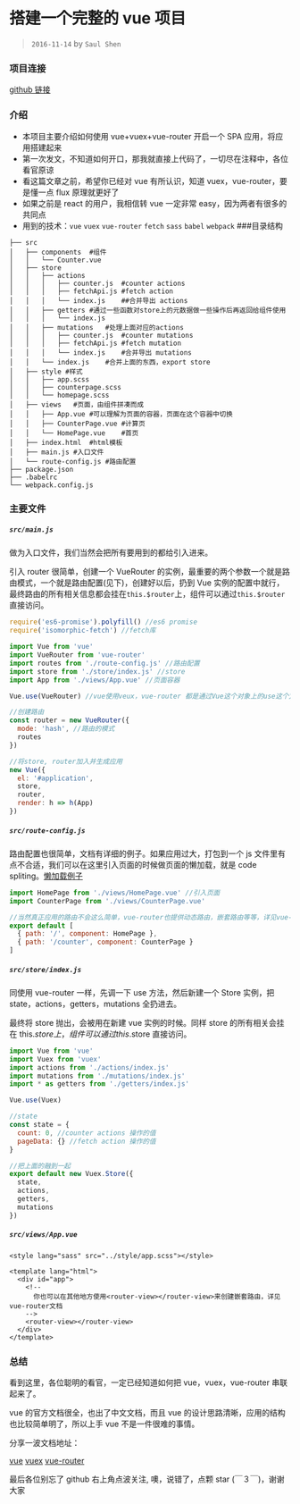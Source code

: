 # 搭建一个完整的 vue 项目

> `2016-11-14` by `Saul Shen`

### 项目连接

[github 链接](https://github.com/Hokkaidosunny/generator-vue-bucket.git)

### 介绍

- 本项目主要介绍如何使用 vue+vuex+vue-router 开启一个 SPA 应用，将应用搭建起来
- 第一次发文，不知道如何开口，那我就直接上代码了，一切尽在注释中，各位看官原谅
- 看这篇文章之前，希望你已经对 vue 有所认识，知道 vuex，vue-router，要是懂一点 flux 原理就更好了
- 如果之前是 react 的用户，我相信转 vue 一定非常 easy，因为两者有很多的共同点
- 用到的技术：`vue` `vuex` `vue-router` `fetch` `sass` `babel` `webpack` ###目录结构

```shell
├── src
│   ├── components	#组件
│   │   └── Counter.vue
│   ├── store
│   │   ├── actions
│   │   │   ├── counter.js	#counter actions
│   │   │   ├── fetchApi.js	#fetch action
│   │   │   └── index.js	##合并导出 actions
│   │   ├── getters	#通过一些函数对store上的元数据做一些操作后再返回给组件使用
│   │   │   └── index.js
│   │   ├── mutations	#处理上面对应的actions
│   │   │   ├── counter.js	#counter mutations
│   │   │   ├── fetchApi.js	#fetch mutation
│   │   │   └── index.js	#合并导出 mutations
│   │   └── index.js	#合并上面的东西，export store
│   ├── style #样式
│   │   ├── app.scss
│   │   ├── counterpage.scss
│   │   └── homepage.scss
│   ├── views	#页面，由组件拼凑而成
│   │   ├── App.vue	#可以理解为页面的容器，页面在这个容器中切换
│   │   ├── CounterPage.vue	#计算页
│   │   └── HomePage.vue	#首页
│   ├── index.html	#html模板
│   ├── main.js	#入口文件
│   └── route-config.js	#路由配置
├── package.json
├── .babelrc
└── webpack.config.js
```

### 主要文件

##### `src/main.js`

做为入口文件，我们当然会把所有要用到的都给引入进来。

引入 router 很简单，创建一个 VueRouter 的实例，最重要的两个参数一个就是路由模式，一个就是路由配置(见下)，创建好以后，扔到 Vue 实例的配置中就行，最终路由的所有相关信息都会挂在`this.$router`上，组件可以通过`this.$router`直接访问。

```javascript
require('es6-promise').polyfill() //es6 promise
require('isomorphic-fetch') //fetch库

import Vue from 'vue'
import VueRouter from 'vue-router'
import routes from './route-config.js' //路由配置
import store from './store/index.js' //store
import App from './views/App.vue' //页面容器

Vue.use(VueRouter) //vue使用veux，vue-router 都是通过Vue这个对象上的use这个方法。

//创建路由
const router = new VueRouter({
  mode: 'hash', //路由的模式
  routes
})

//将store, router加入并生成应用
new Vue({
  el: '#application',
  store,
  router,
  render: h => h(App)
})
```

##### `src/route-config.js`

路由配置也很简单，文档有详细的例子。如果应用过大，打包到一个 js 文件里有点不合适，我们可以在这里引入页面的时候做页面的懒加载，就是 code spliting。[懒加载例子](https://router.vuejs.org/zh-cn/advanced/lazy-loading.html)

```javascript
import HomePage from './views/HomePage.vue' //引入页面
import CounterPage from './views/CounterPage.vue'

//当然真正应用的路由不会这么简单，vue-router也提供动态路由，嵌套路由等等，详见vue-router文档
export default [
  { path: '/', component: HomePage },
  { path: '/counter', component: CounterPage }
]
```

##### `src/store/index.js`

同使用 vue-router 一样，先调一下 use 方法，然后新建一个 Store 实例，把 state，actions，getters，mutations 全扔进去。

最终将 store 抛出，会被用在新建 vue 实例的时候。同样 store 的所有相关会挂在 this.$store上，组件可以通过this.$store 直接访问。

```javascript
import Vue from 'vue'
import Vuex from 'vuex'
import actions from './actions/index.js'
import mutations from './mutations/index.js'
import * as getters from './getters/index.js'

Vue.use(Vuex)

//state
const state = {
  count: 0, //counter actions 操作的值
  pageData: {} //fetch action 操作的值
}

//把上面的融到一起
export default new Vuex.Store({
  state,
  actions,
  getters,
  mutations
})
```

##### `src/views/App.vue`

```vue
<style lang="sass" src="../style/app.scss"></style>

<template lang="html">
  <div id="app">
    <!--
      你也可以在其他地方使用<router-view></router-view>来创建嵌套路由，详见vue-router文档
    -->
    <router-view></router-view>
  </div>
</template>
```

### 总结

看到这里，各位聪明的看官，一定已经知道如何把 vue，vuex，vue-router 串联起来了。

vue 的官方文档很全，也出了中文文档，而且 vue 的设计思路清晰，应用的结构也比较简单明了，所以上手 vue 不是一件很难的事情。

分享一波文档地址：

[vue](https://vuefe.cn/) [vuex](https://vuefe.cn/vuex/) [vue-router](https://router.vuejs.org/zh-cn/)

最后各位别忘了 github 右上角点波关注, 噢，说错了，点颗 star (￣３￣)，谢谢大家
